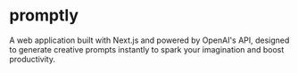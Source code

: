 # promptly
 A web application built with Next.js and powered by OpenAI's API, designed to generate creative prompts instantly to spark your imagination and boost productivity.

